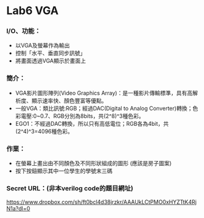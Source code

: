 # Lab6 VGA

### I/O、功能：
- 以VGA及螢幕作為輸出
- 控制「水平、垂直同步訊號」
- 將畫面透過VGA顯示於畫面上

### 簡介：
- VGA影片圖形陣列(Video Graphics Array)：是一種影片傳輸標準，具有高解析度、顯示速率快、顏色豐富等優點。
- 一般VGA：類比訊號:RGB；經過DAC(Digital to Analog Converter)轉換；色彩電壓:0~0.7、RGB分別為8bits，共(2^8)^3種色彩。
- EGO1：不經過DAC轉換，所以只有高低電位；RGB各為4bit，共(2^4)^3=4096種色彩。

### 作業：
- 在螢幕上畫出由不同顏色及不同形狀組成的圖形 (應該是房子圖案)
- 按下按鈕顯示其中一位學生的學號末三碼


### Secret URL：(非本verilog code的題目網址)
https://www.dropbox.com/sh/ft0bcl4d38jrzkr/AAAUkLCtPMO0xHYZTtK4RjN1a?dl=0
